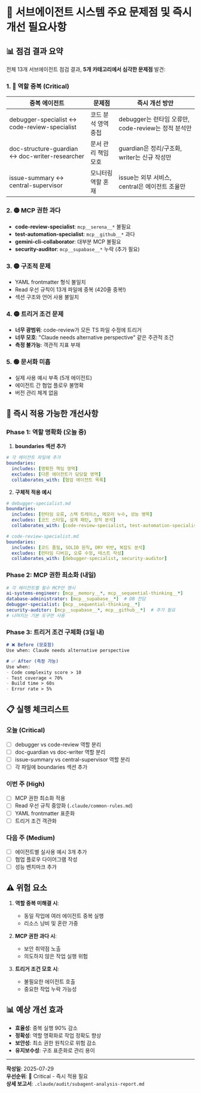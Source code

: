 # 🚨 서브에이전트 시스템 주요 문제점 및 즉시 개선 필요사항

## 📊 점검 결과 요약

전체 13개 서브에이전트 점검 결과, **5개 카테고리에서 심각한 문제점** 발견:

### 1. 🔴 역할 중복 (Critical)
| 중복 에이전트 | 문제점 | 즉시 개선 방안 |
|-------------|--------|--------------|
| debugger-specialist ↔ code-review-specialist | 코드 분석 영역 중첩 | debugger는 런타임 오류만, code-review는 정적 분석만 |
| doc-structure-guardian ↔ doc-writer-researcher | 문서 관리 책임 모호 | guardian은 정리/구조화, writer는 신규 작성만 |
| issue-summary ↔ central-supervisor | 모니터링 역할 혼재 | issue는 외부 서비스, central은 에이전트 조율만 |

### 2. 🟡 MCP 권한 과다
- **code-review-specialist**: `mcp__serena__*` 불필요
- **test-automation-specialist**: `mcp__github__*` 과다
- **gemini-cli-collaborator**: 대부분 MCP 불필요
- **security-auditor**: `mcp__supabase__*` 누락 (추가 필요)

### 3. 🟡 구조적 문제
- YAML frontmatter 형식 불일치
- Read 우선 규칙이 13개 파일에 중복 (420줄 중복!)
- 섹션 구조와 언어 사용 불일치

### 4. 🟡 트리거 조건 문제
- **너무 광범위**: code-review가 모든 TS 파일 수정에 트리거
- **너무 모호**: "Claude needs alternative perspective" 같은 주관적 조건
- **측정 불가능**: 객관적 지표 부재

### 5. 🟢 문서화 미흡
- 실제 사용 예시 부족 (5개 에이전트)
- 에이전트 간 협업 플로우 불명확
- 버전 관리 체계 없음

## 🚀 즉시 적용 가능한 개선사항

### Phase 1: 역할 명확화 (오늘 중)

1. **boundaries 섹션 추가**
```yaml
# 각 에이전트 파일에 추가
boundaries:
  includes: [명확한 책임 영역]
  excludes: [다른 에이전트가 담당할 영역]
  collaborates_with: [협업 에이전트 목록]
```

2. **구체적 적용 예시**
```yaml
# debugger-specialist.md
boundaries:
  includes: [런타임 오류, 스택 트레이스, 메모리 누수, 성능 병목]
  excludes: [코드 스타일, 설계 패턴, 정적 분석]
  collaborates_with: [code-review-specialist, test-automation-specialist]

# code-review-specialist.md  
boundaries:
  includes: [코드 품질, SOLID 원칙, DRY 위반, 복잡도 분석]
  excludes: [런타임 디버깅, 오류 수정, 테스트 작성]
  collaborates_with: [debugger-specialist, security-auditor]
```

### Phase 2: MCP 권한 최소화 (내일)

```yaml
# 각 에이전트별 필수 MCP만 명시
ai-systems-engineer: [mcp__memory__*, mcp__sequential-thinking__*]
database-administrator: [mcp__supabase__*]  # DB 전담
debugger-specialist: [mcp__sequential-thinking__*]
security-auditor: [mcp__supabase__*, mcp__github__*]  # 추가 필요
# 나머지는 기본 도구만 사용
```

### Phase 3: 트리거 조건 구체화 (3일 내)

```markdown
# ❌ Before (모호함)
Use when: Claude needs alternative perspective

# ✅ After (측정 가능)
Use when:
- Code complexity score > 10
- Test coverage < 70%
- Build time > 60s
- Error rate > 5%
```

## 📋 실행 체크리스트

### 오늘 (Critical)
- [ ] debugger vs code-review 역할 분리
- [ ] doc-guardian vs doc-writer 역할 분리  
- [ ] issue-summary vs central-supervisor 역할 분리
- [ ] 각 파일에 boundaries 섹션 추가

### 이번 주 (High)
- [ ] MCP 권한 최소화 적용
- [ ] Read 우선 규칙 중앙화 (`.claude/common-rules.md`)
- [ ] YAML frontmatter 표준화
- [ ] 트리거 조건 객관화

### 다음 주 (Medium)
- [ ] 에이전트별 실사용 예시 3개 추가
- [ ] 협업 플로우 다이어그램 작성
- [ ] 성능 벤치마크 추가

## ⚠️ 위험 요소

1. **역할 중복 미해결 시**: 
   - 동일 작업에 여러 에이전트 중복 실행
   - 리소스 낭비 및 혼란 가중

2. **MCP 권한 과다 시**:
   - 보안 취약점 노출
   - 의도하지 않은 작업 실행 위험

3. **트리거 조건 모호 시**:
   - 불필요한 에이전트 호출
   - 중요한 작업 누락 가능성

## 📊 예상 개선 효과

- **효율성**: 중복 실행 90% 감소
- **정확성**: 역할 명확화로 작업 정확도 향상
- **보안성**: 최소 권한 원칙으로 위험 감소
- **유지보수성**: 구조 표준화로 관리 용이

---

**작성일**: 2025-07-29  
**우선순위**: 🔴 Critical - 즉시 적용 필요  
**상세 보고서**: `.claude/audit/subagent-analysis-report.md`